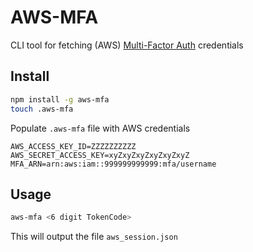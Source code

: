 # AWS-MFA
CLI tool for fetching (AWS) [Multi-Factor Auth](https://aws.amazon.com/iam/details/mfa/) credentials

## Install
```sh
npm install -g aws-mfa
touch .aws-mfa
```

Populate `.aws-mfa` file with AWS credentials

```
AWS_ACCESS_KEY_ID=ZZZZZZZZZZ
AWS_SECRET_ACCESS_KEY=xyZxyZxyZxyZxyZxyZ
MFA_ARN=arn:aws:iam::999999999999:mfa/username
```

## Usage
```sh
aws-mfa <6 digit TokenCode>
```

This will output the file `aws_session.json`
